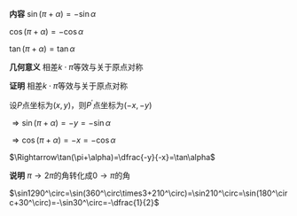 **内容**
$\sin(\pi+\alpha)=-\sin\alpha$

$\cos(\pi+\alpha)=-\cos\alpha$

$\tan(\pi+\alpha)=\tan\alpha$

**几何意义**
相差$k\cdot\pi$等效与关于原点对称

**证明**
相差$k\cdot\pi$等效与关于原点对称

设$P$点坐标为$(x,y)$，则$P^\prime$点坐标为$(-x,-y)$

$\Rightarrow\sin(\pi+\alpha)=-y=-\sin\alpha$

$\Rightarrow\cos(\pi+\alpha)=-x=-\cos\alpha$

$\Rightarrow\tan(\pi+\alpha)=\dfrac{-y}{-x}=\tan\alpha$

**说明**
$\pi\to2\pi$的角转化成$0\to\pi$的角

$\sin1290^\circ=\sin(360^\circ\times3+210^\circ)=\sin210^\circ=\sin(180^\circ+30^\circ)=-\sin30^\circ=-\dfrac{1}{2}$
